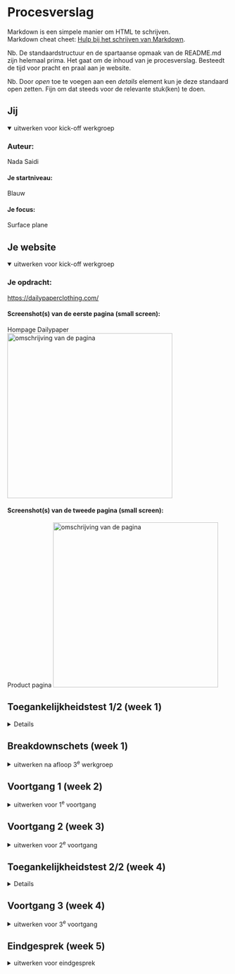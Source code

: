 # Procesverslag
Markdown is een simpele manier om HTML te schrijven.  
Markdown cheat cheet: [Hulp bij het schrijven van Markdown](https://github.com/adam-p/markdown-here/wiki/Markdown-Cheatsheet).

Nb. De standaardstructuur en de spartaanse opmaak van de README.md zijn helemaal prima. Het gaat om de inhoud van je procesverslag. Besteedt de tijd voor pracht en praal aan je website.

Nb. Door *open* toe te voegen aan een *details* element kun je deze standaard open zetten. Fijn om dat steeds voor de relevante stuk(ken) te doen.





## Jij

<details open>
  <summary>uitwerken voor kick-off werkgroep</summary>

  ### Auteur:
 Nada Saidi

  #### Je startniveau:
 Blauw

  #### Je focus:
Surface plane
 
</details>





## Je website

<details open>
  <summary>uitwerken voor kick-off werkgroep</summary>

  ### Je opdracht:
  https://dailypaperclothing.com/

  #### Screenshot(s) van de eerste pagina (small screen): 
  Hompage Dailypaper  
<img src="readme-plaatjes/screenshot-eerste-pagina.png" width="375px" alt="omschrijving van de pagina">
 

  #### Screenshot(s) van de tweede pagina (small screen):
 Product pagina 
  <img src="readme-plaatjes/tweedepagina.png" width="375px" alt="omschrijving van de pagina">
 
</details>



## Toegankelijkheidstest 1/2 (week 1)

<details>
  Vandaag heb ik de twee tests uitgevoerd: de screenreader-test en de WCAG-checklist.

**Screenreader:**


*Verwarring 1*

Bij het gebruik van de screenreader kwam ik erachter dat het onduidelijk is omdat afbeeldingen niet worden genoemd, alleen de HTTP-site wordt genoemd voor de volgende pagina. Je weet dus niet waar de knop zit en waar het over gaat. Dit kan verbeterd worden. Ook wordt het menubalk verteld als een lijst met 4 onderdelen in plaats van direct te beginnen met het benoemen van de menubalk. Dit kan voor verwarring zorgen.

### Bevindingen

Tijdens het testen kwam ik erachter dat een aantal zaken niet goed werkten of onduidelijk waren:

- Er is geen dark mode gebruikt.
- De knoppen zijn onduidelijk en niet goed leesbaar.
- Er is bijna geen feedback, en er is geen hover zichtbaar wanneer je eroverheen gaat.
- Wanneer een hover wordt gebruikt, valt dit niet op en is het heel onduidelijk.
- heeft geeen focus state


#### Screenreader

Tijdens de screenreader-test merkte ik op dat veel dingen Niet goed. werkte je merkt dat het menu wordt overgeslagen, tenzij je er op drukt, er wordt verteld dat het linkjes Zijn maar er wordt niet verteld waar dat linkje naartoe verwijst.



#### Muis en Toetsenbord

Zowel de muis als het toetsenbord werken prima. Je kunt alles openen met zowel het toetsenbord als de muis. Jammer genoeg ontbreekt er duidelijke hover-feedback, wat het proces soms onduidelijk maakt.

*Conclusie*

Voorgestelde oplossingen zijn onder andere het toevoegen van een dark mode, het toepassen van de hovers bij de knoppen voor betere klikbaarheid. 

</details>



## Breakdownschets (week 1)

<details>
  <summary>uitwerken na afloop 3<sup>e</sup> werkgroep</summary>

  ### de hele pagina: 
 <img src="readme-plaatjes/breekdownschets" width="375px" alt="breakdownschets">
 


  ### dynamisch deel (bijv menu): 
  <img src="readme-plaatjes/menu-schets" width="375px" alt="breakdownschets">

</details>





## Voortgang 1 (week 2)

<details>
  <summary>uitwerken voor 1<sup>e</sup> voortgang</summary>

  ### Stand van zaken
  hier dit ging goed & dit was lastig (neem ook screenshots op van delen van je website en code)


  dit ging goed
  - aanmaken van een list item voor het menu
    <img src="readme-plaatjes/hamburger-menu" width="375px" alt="breakdownschets">


Dit vond ik moeilijk
- stylen van het hamburger menu
  
<img src="readme-plaatjes/versie-2-hamburgermenu" width="375px" alt="breakdownschets">

  ### Agenda voor meeting
  samen met je groepje opstellen

  |nada saidi    
                |
  -  hoe maak style?
  - Is mijn site goed genoeg voor de opdracht
  - Mijn website veranderd steeds, moet ik me ook daar aan houden?


  ### Verslag van meeting
  hier na afloop snel de uitkomsten van de meeting vastleggen

  - Dooe middel van een ul / li en dan laten animeren in Jv ( dit komt nog aanbod in de volgede lessen)
  - Het is een goede site maar ik moet wel 2 pagina's uitwerken.
  - Dat is geen probleem ik mag de eerste versie gebruiken.
  

</details>





## Voortgang 2 (week 3)

<details>
  <summary>uitwerken voor 2<sup>e</sup> voortgang</summary>

  ### Stand van zaken
  hier dit ging goed & dit was lastig (neem ook screenshots op van delen van je website en code)


  ### Agenda voor meeting
  samen met je groepje opstellen

  wat is gelukt?
- De items voor een menu is gelukt om dit in een ul /li en a te zetten zodat het klikbaar is.
- Mijn basis van mijn html is gelukt op de footer na


de vragen die ik had :

- mag de footer in een section.
- Hoe kan ik de code voor een forum krijgen en aanpassen?

  ### Verslag van meeting
  - De footer mag in een section
  - Dit kan je opzoeken op internet daar vind je de juiste html/css code ervoor dit mag ik kopieren en plakken

- ...

</details>





## Toegankelijkheidstest 2/2 (week 4)

<details>
 ### Bevindingen

Tijdens het testen van de website heb ik enkele positieve aspecten opgemerkt:

- De website maakt gebruik van een heldere en duidelijke weergave, zonder dark mode.
- De knoppen op de website zijn goed zichtbaar en leesbaar, wat bijdraagt aan een goede gebruikerservaring.
- Er is voldoende feedback aanwezig op de website, waardoor gebruikers duidelijk kunnen begrijpen hoe ze met de interface moeten interacteren.
- Bij het gebruik van de muis en het toetsenbord verliep alles soepel, waardoor alle functies op een toegankelijke manier te activeren waren.

Screenreader

Tijdens de screenreader-test verliep het proces niet echt  positief. De screenreader benoemde niet de verschillende elementen op de website correct, waaronder het menu dat niet op een gestructureerde wijze werd voorgelezen. Ook de linkjes worden niet op de juiste manier benoemd

Conclusie

De website presteert beter dan eerst maar is nog steeds ruimte voor verbetering in mijn site, mijn html klopt nog niet helemaal, en is niet correct nog, dit moet ik oppakken ook moet ik die linkjes ergens naar toe leiden anders klopt het niet, ook zal ik nog een darmmode toevoegen en hover states voor de knoppen

</details>





## Voortgang 3 (week 4)

<details>
  <summary>uitwerken voor 3<sup>e</sup> voortgang</summary>

  ### Stand van zaken
  hier dit ging goed & dit was lastig (neem ook screenshots op van delen van je website en code)


  ### Agenda voor meeting
  samen met je groepje opstellen

- Laatste 2 knoppen niet kleiner
-  Ander fonts om dunner te maken
- Oceanwide fonts kan ik niet vinden
- Future item mag je section gebruiken
- Logo plaatje
- Scrolll bar weg doen


  ### Verslag van meeting
  hier na afloop snel de uitkomsten van de meeting vastleggen

  -  de Knoppen hoeven niet kleiner
  -  fonts gelukt door hun van docent
  -  mag in een section
  - foote Scroll bar moet blijven

</details>





## Eindgesprek (week 5)

<details>
  <summary>uitwerken voor eindgesprek</summary>

  ### Je uitkomst - karakteristiek screenshots:
<img src="readme-plaatjes/eindpaginascreenshot.png" width="375px" alt="breakdownschets">

<img src="readme-plaatjes/eindpagina2.png" width="375px" alt="breakdownschets">


  ### Dit ging goed/Heb ik geleerd: 
Ik heb geleerd hoe ik een carrosal kan toevoegen en stylen, het is gelukt om een video erin te zetten .

<img src="readme-plaatjes/Carrosel" width="375px" alt="breakdownschets">

<img src="readme-plaatjes/video.png" width="375px" alt="breakdownschets">


  ### Dit was lastig/Is niet gelukt:
 Er waren 2 soorten fonts de dikke versie en wat dunnere versie, die dunne versie kon ik nergens vinden en moest je er voor betalen dus maar 1 deel van het vond kon ik krijgen en toepassen. Ik vond het een enorme uitdaging dit vak maar na bloed zweet en tranen (letterlijk) ben ik enorm trots op de uitkomst!

<img src="readme-plaatjes/thinnerfont" width="375px" alt="breakdownschets">





## Bronnenlijst

<details open>
  <summary>continu bijhouden terwijl je werkt</summary>

  Nb. Wees specifiek ('css-tricks' als bron is bijv. niet specifiek genoeg). 
  Nb. ChatGpT en andere AI horen er ook bij.
  Nb. Vermeld de bronnen ook in je code.

 <!-- 
    Bronnne:
    1. https://developer.mozilla.org/en-US/
    2. https://codepen.io/nadasaidi2002/pen/WNPRQYX?editors=1100 (hamburgermenu)
    3. https://codepen.io/Nadasaidi2002/pen/gOEwLJv (carrousels)
    4. Martin (docent)
    5. Studentenassistente 
    6. Chat GPT ( Hoe zorg ik ervoor dat iets klibaar is op html css?)  
       6.1 hoe voeg ik een class toe
       6.2 hoe stijl ik een carrosel
       6.3 hoe zorg ik ervoor dat een plaatje achter de tekst komt
    7. CMD-genoten
    8. https://www.youtube.com/watch?v=RIDA6elhmBU&ab_channel=KevinPowell 
    9. https://www.youtube.com/watch?v=nANWDdsCG5U&ab_channel=SoundEffectsandGreenScreen
 -->
</details>